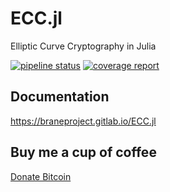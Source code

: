 # ECC.jl

Elliptic Curve Cryptography in Julia

[![pipeline status](https://gitlab.com/braneproject/ECC.jl/badges/master/pipeline.svg)](https://gitlab.com/braneproject/ECC.jl/commits/master)  [![coverage report](https://gitlab.com/braneproject/ecc.jl/badges/master/coverage.svg)](https://gitlab.com/braneproject/ecc.jl/commits/master)

## Documentation

https://braneproject.gitlab.io/ECC.jl

## Buy me a cup of coffee

[Donate Bitcoin](bitcoin:34nvxratCQcQgtbwxMJfkmmxwrxtShTn67)
